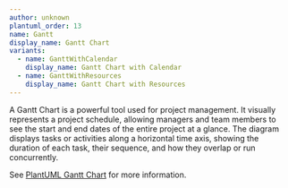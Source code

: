 ```yaml
---
author: unknown
plantuml_order: 13
name: Gantt
display_name: Gantt Chart
variants:
  - name: GanttWithCalendar
    display_name: Gantt Chart with Calendar
  - name: GanttWithResources
    display_name: Gantt Chart with Resources
---
```


A Gantt Chart is a powerful tool used for project management.
It visually represents a project schedule,
allowing managers and team members to see the start and end dates of the entire project at a glance.
The diagram displays tasks or activities along a horizontal time axis,
showing the duration of each task, their sequence, and how they overlap or run concurrently.

See [PlantUML Gantt Chart](https://plantuml.com/en/gantt) for more information.
